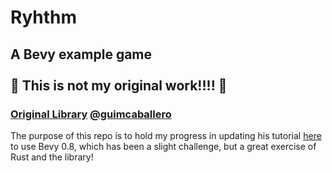 # Ryhthm

## A Bevy example game <br><br> 🚨 This is not my original work!!!! 🚨

### [Original Library](https://github.com/guimcaballero/bevy_rhythm) [@guimcaballero](https://github.com/guimcaballero)

The purpose of this repo is to hold my progress in updating his tutorial [here](https://caballerocoll.com/blog/bevy-rhythm-game/) to use Bevy 0.8, which has been a slight challenge, but a great exercise of Rust and the library!
